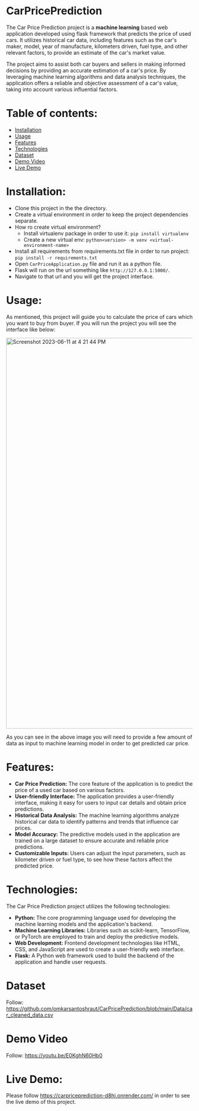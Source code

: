 # CarPricePrediction

The Car Price Prediction project is a **machine learning** based web application developed using flask framework that predicts the price of used cars. It utilizes historical car data, including features such as the car's maker, model, year of manufacture, kilometers driven, fuel type, and other relevant factors, to provide an estimate of the car's market value.

The project aims to assist both car buyers and sellers in making informed decisions by providing an accurate estimation of a car's price. By leveraging machine learning algorithms and data analysis techniques, the application offers a reliable and objective assessment of a car's value, taking into account various influential factors.

# Table of contents:

- [Installation](#install)
- [Usage](#use)
- [Features](#features)
- [Technologies](#tech)
- [Dataset](#dataset)
- [Demo Video](#video)
- [Live Demo](#demo)


<a id="install">
  
  # Installation:
  
  - Clone this project in the the directory.
  - Create a virtual environment in order to keep the project dependencies separate.
  - How ro create virtual environment?
      - Install virtualenv package in order to use it: `pip install virtualenv`
      - Create a new virtual env: `python<version> -m venv <virtual-environment-name>`
  - Install all requirements from requirements.txt file in order to run project: `pip install -r requirements.txt`
  - Open `CarPriceApplication.py` file and run it as a python file.
  - Flask will run on the url something like `http://127.0.0.1:5000/`.
  - Navigate to that url and you will get the project interface.
  
<a id="use">
  
  # Usage:
  
  As mentioned, this project will guide you to calculate the price of cars which you want to buy from buyer.
  If you will run the project you will see the interface like below:
  
  <img width="1053" alt="Screenshot 2023-06-11 at 4 21 44 PM" src="https://github.com/omkarsantoshraut/CarPricePrediction/assets/83705143/3699b460-ecf4-4f8f-bfd9-d577c680157f">
  
As you can see in the above image you will need to provide a few amount of data as input to machine learning model in order to get predicted car price.

<a id="features">
  
  # Features:
  
  - **Car Price Prediction:** The core feature of the application is to predict the price of a used car based on various factors.
  - **User-friendly Interface:** The application provides a user-friendly interface, making it easy for users to input car details and obtain price predictions.
  - **Historical Data Analysis:** The machine learning algorithms analyze historical car data to identify patterns and trends that influence car prices.
  - **Model Accuracy:** The predictive models used in the application are trained on a large dataset to ensure accurate and reliable price predictions.
  - **Customizable Inputs:** Users can adjust the input parameters, such as kilometer driven or fuel type, to see how these factors affect the predicted price.

<a id="tech">
  
  # Technologies:
  
  The Car Price Prediction project utilizes the following technologies: 
  - **Python:** The core programming language used for developing the machine learning models and the application's backend.
  - **Machine Learning Libraries:** Libraries such as scikit-learn, TensorFlow, or PyTorch are employed to train and deploy the predictive models.
  - **Web Development:** Frontend development technologies like HTML, CSS, and JavaScript are used to create a user-friendly web interface.
  - **Flask:** A Python web framework used to build the backend of the application and handle user requests.

<a id="dataset">
  
  # Dataset
  
  Follow: https://github.com/omkarsantoshraut/CarPricePrediction/blob/main/Data/car_cleaned_data.csv

<a id="video">
  
  # Demo Video
  
  Follow: https://youtu.be/E0KghN60Hb0
       
<a id="demo">
  
  # Live Demo:
  
  Please follow https://carpriceprediction-d8hi.onrender.com/ in order to see the live demo of this project.
